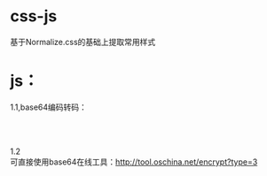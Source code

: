 # css-js


基于Normalize.css的基础上提取常用样式


# js：
1.1,base64编码转码：   

<script src="https://github.com/namedL/css-js/blob/master/js/base64.js"></script>    <br/>      

<script>      <br/>       
 
 Base64.encode("namedl");   //bmFtZWRs      <br/>       
 
 Base64.decode("bmFtZWRs")    //namedl     <br/>     
 
</script>       <br/>      
1.2    
可直接使用base64在线工具：http://tool.oschina.net/encrypt?type=3
